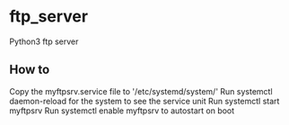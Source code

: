 # ftp_server
Python3 ftp server

## How to
Copy the myftpsrv.service file to '/etc/systemd/system/'
Run systemctl daemon-reload for the system to see the service unit
Run systemctl start myftpsrv
Run systemctl enable myftpsrv to autostart on boot
